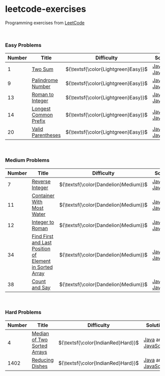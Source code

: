 # leetcode-exercises

Programming exercises from [LeetCode](https://leetcode.com/problemset/)

<br>

### Easy Problems

| Number  | Title                                                                                                                                                     | Difficulty                           | Solution                                                                                                                                                                                                                                                                                                                            |
|---------|-----------------------------------------------------------------------------------------------------------------------------------------------------------|--------------------------------------|-------------------------------------------------------------------------------------------------------------------------------------------------------------------------------------------------------------------------------------------------------------------------------------------------------------------------------------|
| 1       | [Two Sum](https://leetcode.com/problems/two-sum/)                                                                                                         | ${\textsf{\color{Lightgreen}Easy}}$  | [Java](https://github.com/LucasGPrudente/leetcode-exercises/blob/main/algorithm/0001-two-sum/Solution.java) and [JavaScript](https://github.com/LucasGPrudente/leetcode-exercises/blob/main/script/0001-two-sum/Solution.js)                                                                                                        |
| 9       | [Palindrome Number](https://leetcode.com/problems/palindrome-number/)                                                                                     | ${\textsf{\color{Lightgreen}Easy}}$  | [Java](https://github.com/LucasGPrudente/leetcode-exercises/blob/main/algorithm/0009-palindrome-number/Solution.java) and [JavaScript](https://github.com/LucasGPrudente/leetcode-exercises/blob/main/script/0009-palindrome-number/Solution.js)                                                                                    |
| 13      | [Roman to Integer](https://leetcode.com/problems/roman-to-integer/)                                                                                       | ${\textsf{\color{Lightgreen}Easy}}$  | [Java](https://github.com/LucasGPrudente/leetcode-exercises/blob/main/algorithm/0013-roman-to-integer/Solution.java) and [JavaScript](https://github.com/LucasGPrudente/leetcode-exercises/blob/main/script/0013-roman-to-integer/Solution.js)                                                                                      |
| 14      | [Longest Common Prefix](https://leetcode.com/problems/longest-common-prefix/)                                                                             | ${\textsf{\color{Lightgreen}Easy}}$  | [Java](https://github.com/LucasGPrudente/leetcode-exercises/blob/main/algorithm/0014-longest-common-prefix/Solution.java) and [JavaScript](https://github.com/LucasGPrudente/leetcode-exercises/blob/main/script/0014-longest-common-prefix/Solution.js)                                                                            |
| 20      | [Valid Parentheses](https://leetcode.com/problems/valid-parentheses/)                                                                                     | ${\textsf{\color{Lightgreen}Easy}}$  | [Java](https://github.com/LucasGPrudente/leetcode-exercises/blob/main/algorithm/0020-valid-parentheses/Solution.java) and [JavaScript](https://github.com/LucasGPrudente/leetcode-exercises/blob/main/script/0020-valid-parentheses/Solution.js)                                                                                    |

<br>

### Medium Problems

| Number  | Title                                                                                                                                               | Difficulty                            | Solution                                                                                                                                                                                                                                                                                                                      |
|---------|-----------------------------------------------------------------------------------------------------------------------------------------------------|---------------------------------------|-------------------------------------------------------------------------------------------------------------------------------------------------------------------------------------------------------------------------------------------------------------------------------------------------------------------------------|
| 7       | [Reverse Integer](https://leetcode.com/problems/reverse-integer/)                                                                                   | ${\textsf{\color{Dandelion}Medium}}$  | [Java](https://github.com/LucasGPrudente/leetcode-exercises/blob/main/algorithm/0007-reverse-integer/Solution.java) and [JavaScript](https://github.com/LucasGPrudente/leetcode-exercises/blob/main/script/0007-reverse-integer/Solution.js)                                                                                  |
| 11      | [Container With Most Water](https://leetcode.com/problems/container-with-most-water/)                                                               | ${\textsf{\color{Dandelion}Medium}}$  | [Java](https://github.com/LucasGPrudente/leetcode-exercises/blob/main/algorithm/0011-container-with-most-water/Solution.java) and [JavaScript](https://github.com/LucasGPrudente/leetcode-exercises/blob/main/script/0011-container-with-most-water/Solution.js)                                                              |
| 12      | [Integer to Roman](https://leetcode.com/problems/integer-to-roman/)                                                                                 | ${\textsf{\color{Dandelion}Medium}}$  | [Java](https://github.com/LucasGPrudente/leetcode-exercises/blob/main/algorithm/0012-integer-to-roman/Solution.java) and [JavaScript](https://github.com/LucasGPrudente/leetcode-exercises/blob/main/script/0012-integer-to-roman/Solution.js)                                                                                |
| 34      | [Find First and Last Position of Element in Sorted Array](https://leetcode.com/problems/find-first-and-last-position-of-element-in-sorted-array/)   | ${\textsf{\color{Dandelion}Medium}}$  | [Java](https://github.com/LucasGPrudente/leetcode-exercises/blob/main/algorithm/0034-find-first-and-last-position-of-element-in-sorted-array/Solution.java) and [JavaScript](https://github.com/LucasGPrudente/leetcode-exercises/blob/main/script/0034-find-first-and-last-position-of-element-in-sorted-array/Solution.js)  |
| 38      | [Count and Say](https://leetcode.com/problems/count-and-say/)                                                                                       | ${\textsf{\color{Dandelion}Medium}}$  | [Java](https://github.com/LucasGPrudente/leetcode-exercises/blob/main/algorithm/0038-count-and-say/Solution.java) and [JavaScript](https://github.com/LucasGPrudente/leetcode-exercises/blob/main/script/0038-count-and-say/Solution.js)                                                                                      |

<br>

### Hard Problems

| Number  | Title                                                                                      | Difficulty                          | Solution                                                                                                                                                                                                                                                              |
|---------|--------------------------------------------------------------------------------------------|-------------------------------------|-----------------------------------------------------------------------------------------------------------------------------------------------------------------------------------------------------------------------------------------------------------------------|
| 4       | [Median of Two Sorted Arrays](https://leetcode.com/problems/median-of-two-sorted-arrays/)  | ${\textsf{\color{IndianRed}Hard}}$  | [Java](https://github.com/LucasGPrudente/leetcode-exercises/blob/main/algorithm/0004-median-of-two-sorted-arrays/Solution.java) and [JavaScript](https://github.com/LucasGPrudente/leetcode-exercises/blob/main/script/0004-median-of-two-sorted-arrays/Solution.js)  |
| 1402    | [Reducing Dishes](https://leetcode.com/problems/reducing-dishes/)                          | ${\textsf{\color{IndianRed}Hard}}$  | [Java](https://github.com/LucasGPrudente/leetcode-exercises/blob/main/algorithm/1402-reducing-dishes/Solution.java) and [JavaScript](https://github.com/LucasGPrudente/leetcode-exercises/blob/main/script/1402-reducing-dishes/Solution.js)                          |